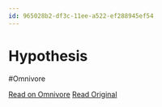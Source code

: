 ```yaml
---
id: 965028b2-df3c-11ee-a522-ef288945ef54
---
```


# Hypothesis
#Omnivore

[Read on Omnivore](https://omnivore.app/me/hypothesis-18e2ade126d)
[Read Original](https://hypothes.is/a/APDHut86Ee6-3T_Eghqkqw)

